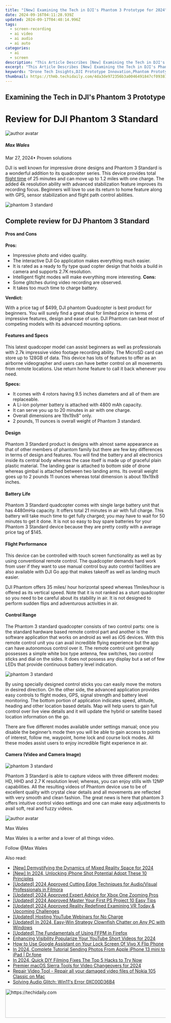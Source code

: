 ```yaml
---
title: "[New] Examining the Tech in DJI's Phantom 3 Prototype for 2024"
date: 2024-09-16T04:11:28.939Z
updated: 2024-09-17T04:48:14.996Z
tags: 
  - screen-recording
  - ai video
  - ai audio
  - ai auto
categories: 
  - ai
  - screen
description: "This Article Describes [New] Examining the Tech in DJI's Phantom 3 Prototype for 2024"
excerpt: "This Article Describes [New] Examining the Tech in DJI's Phantom 3 Prototype for 2024"
keywords: "Drone Tech Insights,DJI Prototype Innovation,Phantom Prototype Review,DJI Drones Technical,Prototyping DJI Tech,Phantom 3 Advanced,DJI's Drone Pioneer"
thumbnail: https://thmb.techidaily.com/4da3de972356b3a0046491847cf09381445449045614c3b78e873505ea40a4e5.jpg
---
```


## Examining the Tech in DJI's Phantom 3 Prototype

# Review for DJI Phantom 3 Standard

![author avatar](https://images.wondershare.com/filmora/article-images/max-wales-author.jpg)

##### Max Wales

 Mar 27, 2024• Proven solutions

 DJI is well known for impressive drone designs and Phantom 3 Standard is a wonderful addition to its quadcopter series. This device provides total [flight time](https://tools.techidaily.com/wondershare/filmora/download/) of 25 minutes and can move up to 1.2 miles with one charge. The added 4k resolution ability with advanced stabilization feature improves its recording focus. Beginners will love to use its return to home feature along with GPS, sensor stabilization and flight path control abilities.

![phantom 3 standard](https://images.wondershare.com/filmora/article-images/dji-phantom-3-standard.jpg)

## Complete review for DJ Phantom 3 Standard

#### Pros and Cons

**Pros:**

* Impressive photo and video quality.
* The interactive DJI Go application makes everything much easier.
* It is rated as a ready to fly type quad copter design that holds a build in camera and supports 2.7K resolution.
* Intelligent flight modes will make everything more interesting.
**Cons:**
* Some glitches during video recording are observed.
* It takes too much time to charge battery.

**Verdict:**

 With a price tag of $499, DJI phantom Quadcopter is best product for beginners. You will surely find a great deal for limited price in terms of impressive features, design and ease of use. DJI Phantom can beat most of competing models with its advanced mounting options.

#### Features and Specs

 This latest quadcoper model can assist beginners as well as professionals with 2.7k impressive video footage recording ability. The MicroSD card can store up to 128GB of data. This device has lots of features to offer as an airborne videographer and users can have better control on all movements from remote locations. Use return home feature to call it back whenever you need.

**Specs:**

* It comes with 4 rotors having 9.5 inches diameters and all of them are replaceable.
* A Li-ion polymer battery is attached with 4800 mAh capacity.
* It can serve you up to 20 minutes in air with one charge.
* Overall dimensions are 19x19x8” only.
* 2 pounds, 11 ounces is overall weight of Phantom 3 standard.

#### Design

 Phantom 3 Standard product is designs with almost same appearance as that of other members of phantom family but there are few key differences in terms of design and features. You will find the battery and all electronics inside its central body whereas the case itself is made up of graceful plain plastic material. The landing gear is attached to bottom side of drone whereas gimbal is attached between two landing arms. Its overall weight goes up to 2 pounds 11 ounces whereas total dimension is about 19x19x8 inches.

#### Battery Life

 Phantom 3 Standard quadcopter comes with single large battery unit that has 4480mHa capacity. It offers total 21 minutes in air with full charge. This battery will take much time to get fully charged; you may have to wait for 50 minutes to get it done. It is not so easy to buy spare batteries for your Phantom 3 Standard device because they are pretty costly with a average price tag of $145.

#### Flight Performance

 This device can be controlled with touch screen functionality as well as by using conventional remote control. The quadcopter demands hard work from user if they want to use manual control buy auto control facilities are also available with DJI Go app that makes takeoff as well as landing much easier.

 DJI Phantom offers 35 miles/ hour horizontal speed whereas 11miles/hour is offered as its vertical speed. Note that it is not ranked as a stunt quadcopter so you need to be careful about its stability in air. It is not designed to perform sudden flips and adventurous activities in air.

#### Control Range

 The Phantom 3 standard quadcopter consists of two control parts: one is the standard hardware based remote control part and another is the software application that works on android as well as iOS devices. With this remote control unit you can avail incredible flying experience but the app can have autonomous control over it. The remote control unit generally possesses a simple white box type antenna, few switches, two control sticks and dial on the sides. It does not possess any display but a set of few LEDs that provide continuous battery level indication.

![phantom 3 standard](https://images.wondershare.com/filmora/article-images/dji-phantom-3-standard-controller.jpg)

 By using specially designed control sticks you can easily move the motors in desired direction. On the other side, the advanced application provides easy controls to flight modes, GPS, signal strength and battery level monitoring. The bottom portion of application indicates speed, altitude, heading and other location based details. Map will help users to gain full control over live view details and it will update the hybrid or satellite based location information on the go.

 There are five different modes available under settings manual; once you disable the beginner’s mode then you will be able to gain access to points of interest, follow me, waypoint, home lock and course lock modes. All these modes assist users to enjoy incredible flight experience in air.

#### Camera (Video and Camera Image)

![phantom 3 standard](https://images.wondershare.com/filmora/article-images/dji-phantom-3-standard-camera.jpg)

 Phantom 3 Standard is able to capture videos with three different modes: HD, HHD and 2.7 K resolution level; whereas, you can enjoy stills with 12MP capabilities. All the resulting videos of Phantom device use to be of excellent quality with crystal clear details and all movements are reflected with very smooth and clean fashion. The great news is here that phantom 3 offers intuitive control video settings and one can make easy adjustments to avail soft, real and fuzzy videos.

![author avatar](https://images.wondershare.com/filmora/article-images/max-wales-author.jpg)

Max Wales

Max Wales is a writer and a lover of all things video.

Follow @Max Wales


<ins class="adsbygoogle"
     style="display:block"
     data-ad-format="autorelaxed"
     data-ad-client="ca-pub-7571918770474297"
     data-ad-slot="1223367746"></ins>



<ins class="adsbygoogle"
     style="display:block"
     data-ad-client="ca-pub-7571918770474297"
     data-ad-slot="8358498916"
     data-ad-format="auto"
     data-full-width-responsive="true"></ins>


<span class="atpl-alsoreadstyle">Also read:</span>
<div><ul>
<li><a href="https://fox-glue.techidaily.com/new-demystifying-the-dynamics-of-mixed-reality-space-for-2024/"><u>[New] Demystifying the Dynamics of Mixed Reality Space for 2024</u></a></li>
<li><a href="https://article-tips.techidaily.com/new-in-2024-unlocking-iphone-shot-potential-adopt-these-10-principles/"><u>[New] In 2024, Unlocking iPhone Shot Potential Adopt These 10 Principles</u></a></li>
<li><a href="https://fox-glue.techidaily.com/updated-2024-approved-cutting-edge-techniques-for-audiovisual-professionals-in-filmora/"><u>[Updated] 2024 Approved Cutting Edge Techniques for Audio/Visual Professionals in Filmora</u></a></li>
<li><a href="https://fox-glue.techidaily.com/updated-2024-approved-expert-advice-for-xbox-one-zooming-pros/"><u>[Updated] 2024 Approved Expert Advice for Xbox One Zooming Pros</u></a></li>
<li><a href="https://fox-glue.techidaily.com/updated-2024-approved-master-your-first-ps-project-10-easy-tips/"><u>[Updated] 2024 Approved Master Your First PS Project 10 Easy Tips</u></a></li>
<li><a href="https://fox-glue.techidaily.com/updated-2024-approved-reality-redefined-examining-vr-today-and-upcoming-challenges/"><u>[Updated] 2024 Approved Reality Redefined Examining VR Today & Upcoming Challenges</u></a></li>
<li><a href="https://facebook-video-share.techidaily.com/updated-hosting-youtube-webinars-for-no-charge/"><u>[Updated] Hosting YouTube Webinars for No Charge</u></a></li>
<li><a href="https://fox-glue.techidaily.com/updated-in-2024-easy-win-strategy-clownfish-chatter-on-any-pc-with-windows/"><u>[Updated] In 2024, Easy-Win Strategy Clownfish Chatter on Any PC with Windows</u></a></li>
<li><a href="https://some-guidance.techidaily.com/updated-the-fundamentals-of-using-ffpm-in-firefox/"><u>[Updated] The Fundamentals of Using FFPM in Firefox</u></a></li>
<li><a href="https://youtube-lab.techidaily.com/cing-visibility-popularize-your-youtube-short-videos-for-2024/"><u>Enhancing Visibility Popularize Your YouTube Short Videos for 2024</u></a></li>
<li><a href="https://android-unlock.techidaily.com/how-to-use-google-assistant-on-your-lock-screen-of-vivo-x-flip-phone-by-drfone-android/"><u>How to Use Google Assistant on Your Lock Screen Of Vivo X Flip Phone</u></a></li>
<li><a href="https://iphone-transfer.techidaily.com/in-2024-complete-tutorial-sending-photos-from-apple-iphone-13-mini-to-ipad-drfone-by-drfone-transfer-from-ios/"><u>In 2024, Complete Tutorial Sending Photos From Apple iPhone 13 mini to iPad | Dr.fone</u></a></li>
<li><a href="https://extra-guidance.techidaily.com/in-2024-quick-diy-filming-fixes-the-top-5-hacks-to-try-now/"><u>In 2024, Quick DIY Filming Fixes The Top 5 Hacks to Try Now</u></a></li>
<li><a href="https://fox-glue.techidaily.com/premier-macos-sierra-tools-for-video-changeovers-for-2024/"><u>Premier macOS Sierra Tools for Video Changeovers for 2024</u></a></li>
<li><a href="https://techidaily.com/repair-video-tool-repair-all-your-damaged-video-files-of-nokia-105-classic-on-mac-by-stellar-video-repair-mobile-video-repair/"><u>Repair Video Tool - Repair all your damaged video files of Nokia 105 Classic on Mac</u></a></li>
<li><a href="https://win11-tips.techidaily.com/solving-audio-glitch-win11s-error-0xc00d36b4/"><u>Solving Audio Glitch: Win11's Error 0XC00D36B4</u></a></li>
</ul></div>

<!-- affiliate ads begin -->
<a href="https://unicoeye.pxf.io/c/5597632/2134238/18498" target="_top" id="2134238">
  <img src="//a.impactradius-go.com/display-ad/18498-2134238" border="0" alt="https://techidaily.com" width="728" height="90"/>
</a>
<img height="0" width="0" src="https://unicoeye.pxf.io/i/5597632/2134238/18498" style="position:absolute;visibility:hidden;" border="0" />
<!-- affiliate ads end -->

